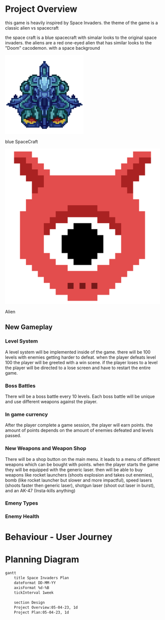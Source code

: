# Project Overview

this game is heavily inspired by Space Invaders. the theme of the game is a classic alien vs spacecraft

the space craft is a blue spacecraft with simalar looks to the original space invaders. the aliens are a red one-eyed alien that has similar looks to the "Doom" cacodemon. with a space background

![Blue Spaceship](Images/SpaceShip.png)

blue SpaceCraft

![Alien](Images/alienHeads.png)

Alien
## New Gameplay

### Level System
A level system will be implemented inside of the game. there will be 100 levels with enemies getting harder to defeat. when the player defeats level 100 the player will be greeted with a win scene. if the player loses to a level the player will be directed to a lose screen and have to restart the entire game.
### Boss Battles
There will be a boss battle every 10 levels. Each boss battle will be unique and use different weapons against the player.
### In game currency 
After the player complete a game session, the player will earn points. the amount of points depends on the amount of enemies defeated and levels passed.
### New Weapons and Weapon Shop
There will be a shop button on the main menu. it leads to a menu of different weapons which can be bought with points. when the player starts the game they will be equipped with the generic laser. then will be able to buy weapons like rocket launchers (shoots explosion and takes out enemies), bomb (like rocket launcher but slower and more impactful), speed lasers (shoots faster then generic laser), shotgun laser (shoot out laser in burst), and an AK-47 (Insta-kills anything)
### Emeny Types

### Enemy Health

# Behaviour - User Journey

# Planning Diagram

```mermaid
gantt
    title Space Invaders Plan
    dateFormat DD-MM-YY
    axisFormat %d-%B
    tickInterval 1week

    section Design
    Project Overview:05-04-23, 1d
    Project Plan:05-04-23, 1d
```